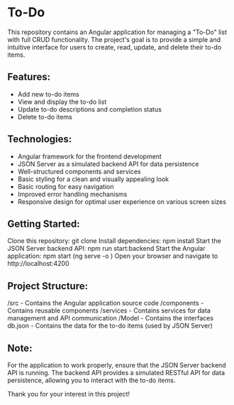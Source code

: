 # To-Do
This repository contains an Angular application for managing a "To-Do" list with full CRUD functionality. The project's goal is to provide a simple and intuitive interface for users to create, read, update, and delete their to-do items.

## Features:

- Add new to-do items
- View and display the to-do list
- Update to-do descriptions and completion status
- Delete to-do items

## Technologies:

- Angular framework for the frontend development
- JSON Server as a simulated backend API for data persistence
- Well-structured components and services
- Basic styling for a clean and visually appealing look
- Basic routing for easy navigation
- Improved error handling mechanisms
- Responsive design for optimal user experience on various screen sizes
  
## Getting Started:

Clone this repository: git clone <repository-url>
Install dependencies: npm install
Start the JSON Server backend API: npm run start:backend
Start the Angular application: npm start (ng serve -o )
Open your browser and navigate to http://localhost:4200

## Project Structure:

/src - Contains the Angular application source code
/components - Contains reusable components
/services - Contains services for data management and API communication
/Model - Contains the interfaces
db.json - Contains the data for the to-do items (used by JSON Server)

## Note:
For the application to work properly, ensure that the JSON Server backend API is running. The backend API provides a simulated RESTful API for data persistence, allowing you to interact with the to-do items.

Thank you for your interest in this project!
